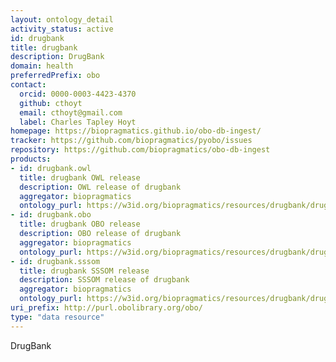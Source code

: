 ```yaml
---
layout: ontology_detail
activity_status: active
id: drugbank
title: drugbank
description: DrugBank
domain: health
preferredPrefix: obo
contact:
  orcid: 0000-0003-4423-4370
  github: cthoyt
  email: cthoyt@gmail.com
  label: Charles Tapley Hoyt
homepage: https://biopragmatics.github.io/obo-db-ingest/
tracker: https://github.com/biopragmatics/pyobo/issues
repository: https://github.com/biopragmatics/obo-db-ingest
products:
- id: drugbank.owl
  title: drugbank OWL release
  description: OWL release of drugbank
  aggregator: biopragmatics
  ontology_purl: https://w3id.org/biopragmatics/resources/drugbank/drugbank.owl
- id: drugbank.obo
  title: drugbank OBO release
  description: OBO release of drugbank
  aggregator: biopragmatics
  ontology_purl: https://w3id.org/biopragmatics/resources/drugbank/drugbank.obo
- id: drugbank.sssom
  title: drugbank SSSOM release
  description: SSSOM release of drugbank
  aggregator: biopragmatics
  ontology_purl: https://w3id.org/biopragmatics/resources/drugbank/drugbank.sssom
uri_prefix: http://purl.obolibrary.org/obo/
type: "data resource"
---
```


DrugBank
